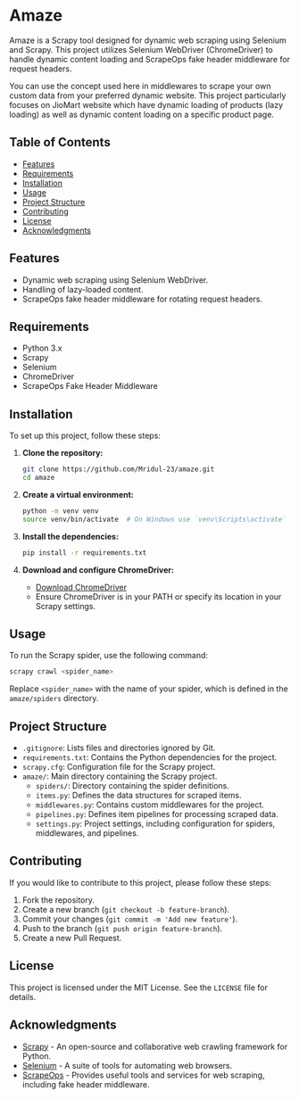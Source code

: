 # Amaze

Amaze is a Scrapy tool designed for dynamic web scraping using Selenium and Scrapy. This project utilizes Selenium WebDriver (ChromeDriver) to handle dynamic content loading and ScrapeOps fake header middleware for request headers.

You can use the concept used here in middlewares to scrape your own custom data from your preferred dynamic website. This project particularly focuses on JioMart website which have dynamic loading of products (lazy loading) as well as dynamic content loading on a specific product page.

## Table of Contents
- [Features](#features)
- [Requirements](#requirements)
- [Installation](#installation)
- [Usage](#usage)
- [Project Structure](#project-structure)
- [Contributing](#contributing)
- [License](#license)
- [Acknowledgments](#acknowledgments)

## Features
- Dynamic web scraping using Selenium WebDriver.
- Handling of lazy-loaded content.
- ScrapeOps fake header middleware for rotating request headers.

## Requirements
- Python 3.x
- Scrapy
- Selenium
- ChromeDriver
- ScrapeOps Fake Header Middleware

## Installation

To set up this project, follow these steps:

1. **Clone the repository:**
   ```sh
   git clone https://github.com/Mridul-23/amaze.git
   cd amaze
   ```

2. **Create a virtual environment:**
   ```sh
   python -m venv venv
   source venv/bin/activate  # On Windows use `venv\Scripts\activate`
   ```

3. **Install the dependencies:**
   ```sh
   pip install -r requirements.txt
   ```

4. **Download and configure ChromeDriver:**
   - [Download ChromeDriver](https://googlechromelabs.github.io/chrome-for-testing/)
   - Ensure ChromeDriver is in your PATH or specify its location in your Scrapy settings.

## Usage

To run the Scrapy spider, use the following command:

```sh
scrapy crawl <spider_name>
```

Replace `<spider_name>` with the name of your spider, which is defined in the `amaze/spiders` directory.

## Project Structure

- `.gitignore`: Lists files and directories ignored by Git.
- `requirements.txt`: Contains the Python dependencies for the project.
- `scrapy.cfg`: Configuration file for the Scrapy project.
- `amaze/`: Main directory containing the Scrapy project.
  - `spiders/`: Directory containing the spider definitions.
  - `items.py`: Defines the data structures for scraped items.
  - `middlewares.py`: Contains custom middlewares for the project.
  - `pipelines.py`: Defines item pipelines for processing scraped data.
  - `settings.py`: Project settings, including configuration for spiders, middlewares, and pipelines.

## Contributing

If you would like to contribute to this project, please follow these steps:

1. Fork the repository.
2. Create a new branch (`git checkout -b feature-branch`).
3. Commit your changes (`git commit -m 'Add new feature'`).
4. Push to the branch (`git push origin feature-branch`).
5. Create a new Pull Request.

## License

This project is licensed under the MIT License. See the `LICENSE` file for details.

## Acknowledgments

- [Scrapy](https://scrapy.org/) - An open-source and collaborative web crawling framework for Python.
- [Selenium](https://www.selenium.dev/) - A suite of tools for automating web browsers.
- [ScrapeOps](https://scrapeops.io/) - Provides useful tools and services for web scraping, including fake header middleware.
